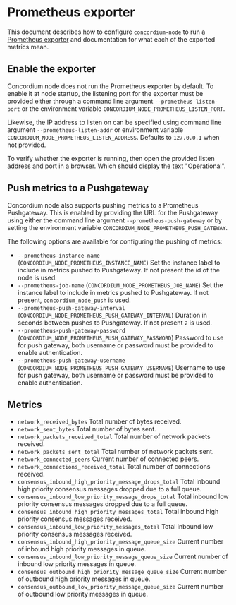 # Prometheus exporter

This document describes how to configure `concordium-node` to run a [Prometheus exporter](https://prometheus.io/) and documentation for what each of the exported metrics mean.

## Enable the exporter

Concordium node does not run the Prometheus exporter by default. To enable it at node startup, the listening port for the exporter must be provided either through a command line argument `--prometheus-listen-port` or the environment variable `CONCORDIUM_NODE_PROMETHEUS_LISTEN_PORT`.

Likewise, the IP address to listen on can be specified using command line argument `--prometheus-listen-addr` or environment variable `CONCORDIUM_NODE_PROMETHEUS_LISTEN_ADDRESS`. Defaults to `127.0.0.1` when not provided.

To verify whether the exporter is running, then open the provided listen address and port in a browser. Which should display the text "Operational".

## Push metrics to a Pushgateway

Concordium node also supports pushing metrics to a Prometheus Pushgateway. This is enabled by providing the URL for the Pushgateway using either the command line argument `--prometheus-push-gateway` or by setting the environment variable `CONCORDIUM_NODE_PROMETHEUS_PUSH_GATEWAY`.

The following options are available for configuring the pushing of metrics:

- `--prometheus-instance-name` (`CONCORDIUM_NODE_PROMETHEUS_INSTANCE_NAME`)
  Set the instance label to include in metrics pushed to Pushgateway. If not present the id of the node is used.
- `--prometheus-job-name` (`CONCORDIUM_NODE_PROMETHEUS_JOB_NAME`)
  Set the instance label to include in metrics pushed to Pushgateway. If not present, `concordium_node_push` is used.
- `--prometheus-push-gateway-interval` (`CONCORDIUM_NODE_PROMETHEUS_PUSH_GATEWAY_INTERVAL`)
  Duration in seconds between pushes to Pushgateway. If not present `2` is used.
- `--prometheus-push-gateway-password` (`CONCORDIUM_NODE_PROMETHEUS_PUSH_GATEWAY_PASSWORD`)
  Password to use for push gateway, both username or password must be provided to enable authentication.
- `--prometheus-push-gateway-username` (`CONCORDIUM_NODE_PROMETHEUS_PUSH_GATEWAY_USERNAME`)
  Username to use for push gateway, both username or password must be provided to enable authentication.

## Metrics

- `network_received_bytes` Total number of bytes received.
- `network_sent_bytes` Total number of bytes sent.
- `network_packets_received_total` Total number of network packets received.
- `network_packets_sent_total` Total number of network packets sent.
- `network_connected_peers` Current number of connected peers.
- `network_connections_received_total` Total number of connections received.
- `consensus_inbound_high_priority_message_drops_total` Total inbound high priority consensus messages dropped due to a full queue.
- `consensus_inbound_low_priority_message_drops_total` Total inbound low priority consensus messages dropped due to a full queue.
- `consensus_inbound_high_priority_messages_total` Total inbound high priority consensus messages received.
- `consensus_inbound_low_priority_messages_total` Total inbound low priority consensus messages received.
- `consensus_inbound_high_priority_message_queue_size` Current number of inbound high priority messages in queue.
- `consensus_inbound_low_priority_message_queue_size` Current number of inbound low priority messages in queue.
- `consensus_outbound_high_priority_message_queue_size` Current number of outbound high priority messages in queue.
- `consensus_outbound_low_priority_message_queue_size` Current number of outbound low priority messages in queue.
